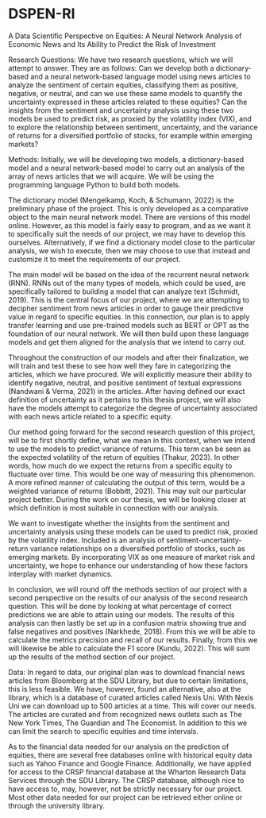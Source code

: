 # DSPEN-RI
A Data Scientific Perspective on Equities: A Neural Network Analysis of Economic News and Its Ability to Predict the Risk of Investment

Research Questions:
We have two research questions, which we will attempt to answer. They are as follows:
Can we develop both a dictionary-based and a neural network-based language model using news articles to analyze the sentiment of certain equities, classifying them as positive, negative, or neutral, and can we use these same models to quantify the uncertainty expressed in these articles related to these equities?
Can the insights from the sentiment and uncertainty analysis using these two models be used to predict risk, as proxied by the volatility index (VIX), and to explore the relationship between sentiment, uncertainty, and the variance of returns for a diversified portfolio of stocks, for example within emerging markets?

Methods:
Initially, we will be developing two models, a dictionary-based model and a neural network-based model to carry out an analysis of the array of news articles that we will acquire. We will be using the programming language Python to build both models.

The dictionary model (Mengelkamp, Koch, & Schumann, 2022) is the preliminary phase of the project. This is only developed as a comparative object to the main neural network model. There are versions of this model online. However, as this model is fairly easy to program, and as we want it to specifically suit the needs of our project, we may have to develop this ourselves. Alternatively, if we find a dictionary model close to the particular analysis, we wish to execute, then we may choose to use that instead and customize it to meet the requirements of our project.

The main model will be based on the idea of the recurrent neural network (RNN). RNNs out of the many types of models, which could be used, are specifically tailored to building a model that can analyze text (Schmidt, 2019). This is the central focus of our project, where we are attempting to decipher sentiment from news articles in order to gauge their predictive value in regard to specific equities. In this connection, our plan is to apply transfer learning and use pre-trained models such as BERT or OPT as the foundation of our neural network. We will then build upon these language models and get them aligned for the analysis that we intend to carry out.

Throughout the construction of our models and after their finalization, we will train and test these to see how well they fare in categorizing the articles, which we have procured. We will explicitly measure their ability to identify negative, neutral, and positive sentiment of textual expressions (Nandwani & Verma, 2021) in the articles. After having defined our exact definition of uncertainty as it pertains to this thesis project, we will also have the models attempt to categorize the degree of uncertainty associated with each news article related to a specific equity.

Our method going forward for the second research question of this project, will be to first shortly define, what we mean in this context, when we intend to use the models to predict variance of returns. This term can be seen as the expected volatility of the return of equities (Thakur, 2023). In other words, how much do we expect the returns from a specific equity to fluctuate over time. This would be one way of measuring this phenomenon. A more refined manner of calculating the output of this term, would be a weighted variance of returns (Bobbitt, 2021). This may suit our particular project better. During the work on our thesis, we will be looking closer at which definition is most suitable in connection with our analysis.

We want to investigate whether the insights from the sentiment and uncertainty analysis using these models can be used to predict risk, proxied by the volatility index. Included is an analysis of sentiment-uncertainty-return variance relationships on a diversified portfolio of stocks, such as emerging markets. By incorporating VIX as one measure of market risk and uncertainty, we hope to enhance our understanding of how these factors interplay with market dynamics.

In conclusion, we will round off the methods section of our project with a second perspective on the results of our analysis of the second research question. This will be done by looking at what percentage of correct predictions we are able to attain using our models. The results of this analysis can then lastly be set up in a confusion matrix showing true and false negatives and positives (Narkhede, 2018). From this we will be able to calculate the metrics precision and recall of our results. Finally, from this we will likewise be able to calculate the F1 score (Kundu, 2022). This will sum up the results of the method section of our project.

Data:
In regard to data, our original plan was to download financial news articles from Bloomberg at the SDU Library, but due to certain limitations, this is less feasible. We have, however, found an alternative, also at the library, which is a database of curated articles called Nexis Uni. With Nexis Uni we can download up to 500 articles at a time. This will cover our needs. The articles are curated and from recognized news outlets such as The New York Times, The Guardian and The Economist. In addition to this we can limit the search to specific equities and time intervals.

As to the financial data needed for our analysis on the prediction of equities, there are several free databases online with historical equity data such as Yahoo Finance and Google Finance. Additionally, we have applied for access to the CRSP financial database at the Wharton Research Data Services through the SDU Library. The CRSP database, although nice to have access to, may, however, not be strictly necessary for our project. Most other data needed for our project can be retrieved either online or through the university library.
